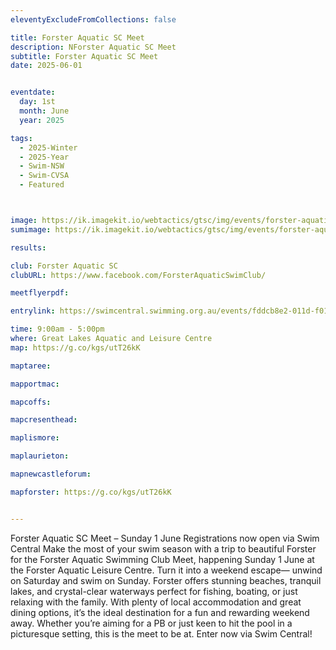 ```yaml
---
eleventyExcludeFromCollections: false

title: Forster Aquatic SC Meet
description: NForster Aquatic SC Meet
subtitle: Forster Aquatic SC Meet
date: 2025-06-01


eventdate:
  day: 1st
  month: June
  year: 2025

tags:
  - 2025-Winter
  - 2025-Year
  - Swim-NSW
  - Swim-CVSA
  - Featured



image: https://ik.imagekit.io/webtactics/gtsc/img/events/forster-aquatic-600x400.jpg
sumimage: https://ik.imagekit.io/webtactics/gtsc/img/events/forster-aquatic-400x600.jpg

results: 

club: Forster Aquatic SC
clubURL: https://www.facebook.com/ForsterAquaticSwimClub/

meetflyerpdf: 

entrylink: https://swimcentral.swimming.org.au/events/fddcb8e2-011d-f011-998a-000d3ad241ab/nominations

time: 9:00am - 5:00pm
where: Great Lakes Aquatic and Leisure Centre
map: https://g.co/kgs/utT26kK

maptaree: 

mapportmac:

mapcoffs:

mapcresenthead:

maplismore: 

maplaurieton: 

mapnewcastleforum: 

mapforster: https://g.co/kgs/utT26kK


---
```


Forster Aquatic SC Meet – Sunday 1 June
Registrations now open via Swim Central
Make the most of your swim season with a trip to beautiful Forster for the Forster Aquatic Swimming Club Meet, happening Sunday 1 June at the Forster Aquatic Leisure Centre.
Turn it into a weekend escape— unwind on Saturday and swim on Sunday. Forster offers stunning beaches, tranquil lakes, and crystal-clear waterways perfect for fishing, boating, or just relaxing with the family. With plenty of local accommodation and great dining options, it’s the ideal destination for a fun and rewarding weekend away.
Whether you’re aiming for a PB or just keen to hit the pool in a picturesque setting, this is the meet to be at.
Enter now via Swim Central!